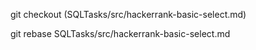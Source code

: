 git checkout (SQLTasks/src/hackerrank-basic-select.md)

git rebase SQLTasks/src/hackerrank-basic-select.md
